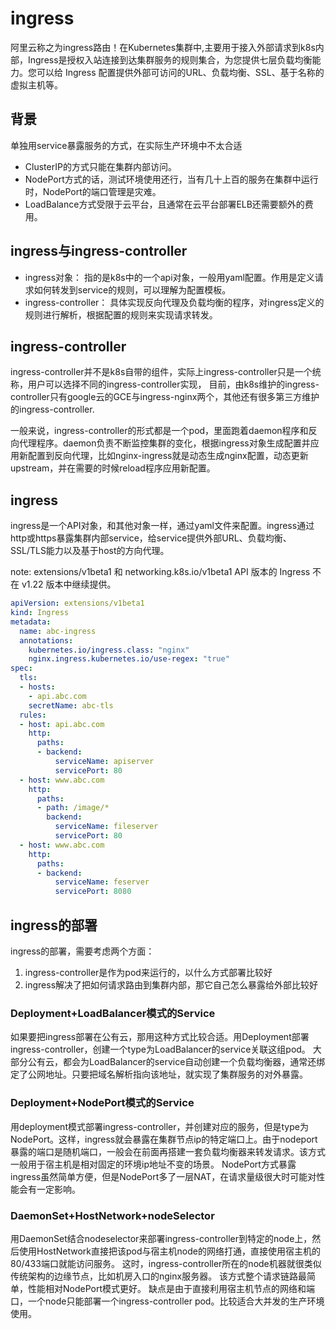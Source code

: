 # ingress

阿里云称之为ingress路由！在Kubernetes集群中,主要用于接入外部请求到k8s内部，Ingress是授权入站连接到达集群服务的规则集合，为您提供七层负载均衡能力。您可以给 Ingress 配置提供外部可访问的URL、负载均衡、SSL、基于名称的虚拟主机等。

## 背景
单独用service暴露服务的方式，在实际生产环境中不太合适

- ClusterIP的方式只能在集群内部访问。
- NodePort方式的话，测试环境使用还行，当有几十上百的服务在集群中运行时，NodePort的端口管理是灾难。
- LoadBalance方式受限于云平台，且通常在云平台部署ELB还需要额外的费用。


## ingress与ingress-controller

- ingress对象： 指的是k8s中的一个api对象，一般用yaml配置。作用是定义请求如何转发到service的规则，可以理解为配置模板。
- ingress-controller： 具体实现反向代理及负载均衡的程序，对ingress定义的规则进行解析，根据配置的规则来实现请求转发。

## ingress-controller
ingress-controller并不是k8s自带的组件，实际上ingress-controller只是一个统称，用户可以选择不同的ingress-controller实现，
目前，由k8s维护的ingress-controller只有google云的GCE与ingress-nginx两个，其他还有很多第三方维护的ingress-controller.

一般来说，ingress-controller的形式都是一个pod，里面跑着daemon程序和反向代理程序。daemon负责不断监控集群的变化，根据ingress对象生成配置并应用新配置到反向代理，比如nginx-ingress就是动态生成nginx配置，动态更新upstream，并在需要的时候reload程序应用新配置。


## ingress
ingress是一个API对象，和其他对象一样，通过yaml文件来配置。ingress通过http或https暴露集群内部service，给service提供外部URL、负载均衡、SSL/TLS能力以及基于host的方向代理。

note: extensions/v1beta1 和 networking.k8s.io/v1beta1 API 版本的 Ingress 不在 v1.22 版本中继续提供。
```yaml
apiVersion: extensions/v1beta1
kind: Ingress
metadata:
  name: abc-ingress
  annotations: 
    kubernetes.io/ingress.class: "nginx"
    nginx.ingress.kubernetes.io/use-regex: "true"
spec:
  tls:
  - hosts:
    - api.abc.com
    secretName: abc-tls
  rules:
  - host: api.abc.com
    http:
      paths:
      - backend:
          serviceName: apiserver
          servicePort: 80
  - host: www.abc.com
    http:
      paths:
      - path: /image/*
        backend:
          serviceName: fileserver
          servicePort: 80
  - host: www.abc.com
    http:
      paths:
      - backend:
          serviceName: feserver
          servicePort: 8080

```


## ingress的部署

ingress的部署，需要考虑两个方面：

1. ingress-controller是作为pod来运行的，以什么方式部署比较好
2. ingress解决了把如何请求路由到集群内部，那它自己怎么暴露给外部比较好

### Deployment+LoadBalancer模式的Service

如果要把ingress部署在公有云，那用这种方式比较合适。用Deployment部署ingress-controller，创建一个type为LoadBalancer的service关联这组pod。
大部分公有云，都会为LoadBalancer的service自动创建一个负载均衡器，通常还绑定了公网地址。只要把域名解析指向该地址，就实现了集群服务的对外暴露。


### Deployment+NodePort模式的Service
用deployment模式部署ingress-controller，并创建对应的服务，但是type为NodePort。这样，ingress就会暴露在集群节点ip的特定端口上。由于nodeport暴露的端口是随机端口，一般会在前面再搭建一套负载均衡器来转发请求。该方式一般用于宿主机是相对固定的环境ip地址不变的场景。
NodePort方式暴露ingress虽然简单方便，但是NodePort多了一层NAT，在请求量级很大时可能对性能会有一定影响。

### DaemonSet+HostNetwork+nodeSelector
用DaemonSet结合nodeselector来部署ingress-controller到特定的node上，然后使用HostNetwork直接把该pod与宿主机node的网络打通，直接使用宿主机的80/433端口就能访问服务。
这时，ingress-controller所在的node机器就很类似传统架构的边缘节点，比如机房入口的nginx服务器。
该方式整个请求链路最简单，性能相对NodePort模式更好。
缺点是由于直接利用宿主机节点的网络和端口，一个node只能部署一个ingress-controller pod。比较适合大并发的生产环境使用。